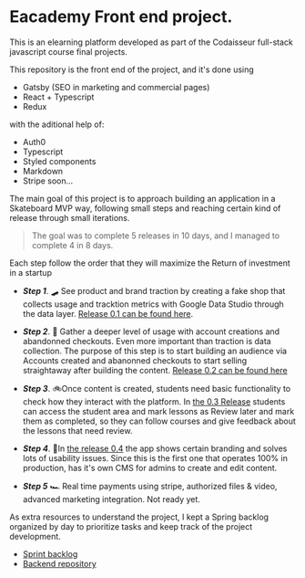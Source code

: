 # Eacademy Front end project.

This is an elearning platform developed as part of the Codaisseur full-stack javascript course final projects.

This repository is the front end of the project, and it's done using

- Gatsby (SEO in marketing and commercial pages)
- React + Typescript
- Redux

with the aditional help of:

- Auth0
- Typescript
- Styled components
- Markdown
- Stripe soon...

The main goal of this project is to approach building an application in a Skateboard MVP way, following small steps and reaching certain kind of release through small iterations.

> The goal was to complete 5 releases in 10 days, and I managed to complete 4 in 8 days.

Each step follow the order that they will maximize the Return of investment in a startup

- **_Step 1_**. 🛹 See product and brand traction by creating a fake shop that collects usage and tracktion metrics with Google Data Studio through the data layer. [Release 0.1 can be found here](https://github.com/migueldf10/eacademy-gatsby-react-redux/releases/tag/0.1).
- **_Step 2_**. 🛴 Gather a deeper level of usage with account creations and abandonned checkouts. Even more important than traction is data collection. The purpose of this step is to start building an audience via Accounts created and abanonned checkouts to start selling straightaway after building the content. [Release 0.2 can be found here](https://github.com/migueldf10/eacademy-gatsby-react-redux/releases/tag/0.2)
- **_Step 3_**. 🚲Once content is created, students need basic functionality to check how they interact with the platform. In [the 0.3 Release](https://github.com/migueldf10/eacademy-gatsby-react-redux/releases/tag/0.3) students can access the student area and mark lessons as Review later and mark them as completed, so they can follow courses and give feedback about the lessons that need review.
- **_Step 4_**. 🛵In [the release 0.4](https://github.com/migueldf10/eacademy-gatsby-react-redux/releases/tag/0.4) the app shows certain branding and solves lots of usability issues. Since this is the first one that operates 100% in production, has it's own CMS for admins to create and edit content.

- **_Step 5_** 🏎️ Real time payments using stripe, authorized files & video, advanced marketing integration. Not ready yet.

As extra resources to understand the project, I kept a Spring backlog organized by day to prioritize tasks and keep track of the project development.

- [Sprint backlog](https://github.com/migueldf10/eacademy-gatsby-react-redux/projects/1)
- [Backend repository](https://github.com/migueldf10/eacademy-node-express-sequelize-pg)
